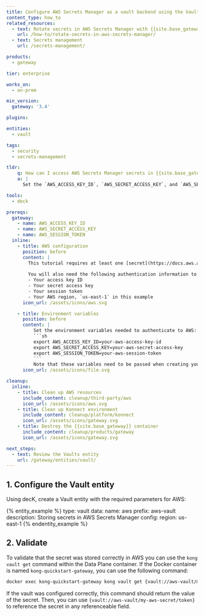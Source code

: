 ```yaml
---
title: Configure AWS Secrets Manager as a vault backend using the Vault entity
content_type: how_to
related_resources:
  - text: Rotate secrets in AWS Secrets Manager with {{site.base_gateway}}
    url: /how-to/rotate-secrets-in-aws-secrets-manager/
  - text: Secrets management
    url: /secrets-management/

products:
  - gateway

tier: enterprise

works_on:
  - on-prem

min_version:
  gateway: '3.4'

plugins:

entities: 
  - vault

tags:
  - security
  - secrets-management

tldr:
    q: How can I access AWS Secrets Manager secrets in {{site.base_gateway}}?
    a: |
      Set the `AWS_ACCESS_KEY_ID`, `AWS_SECRET_ACCESS_KEY`, and `AWS_SESSION_TOKEN` environment variables, then start {{site.base_gateway}} with these environment variables. Create a Vault entity and add the required `region` parameter.

tools:
  - deck

prereqs:
  gateway:
    - name: AWS_ACCESS_KEY_ID
    - name: AWS_SECRET_ACCESS_KEY
    - name: AWS_SESSION_TOKEN
  inline:
    - title: AWS configuration
      position: before
      content: |
        This tutorial requires at least one [secret](https://docs.aws.amazon.com/secretsmanager/latest/userguide/create_secret.html) in AWS Secrets Manager. In this example, the secret is named `my-aws-secret` and contains a key/value pair in which the key is `token`.
        
        You will also need the following authentication information to connect your AWS Secrets Manager with {{site.ee_product_name}}:
        - Your access key ID
        - Your secret access key
        - Your session token
        - Your AWS region, `us-east-1` in this example
      icon_url: /assets/icons/aws.svg

    - title: Environment variables
      position: before
      content: |
          Set the environment variables needed to authenticate to AWS:
          ```sh
          export AWS_ACCESS_KEY_ID=your-aws-access-key-id
          export AWS_SECRET_ACCESS_KEY=your-aws-secret-access-key
          export AWS_SESSION_TOKEN=your-aws-session-token
          ```
          Note that these variables need to be passed when creating your Data Plane container.
      icon_url: /assets/icons/file.svg

cleanup:
  inline:
    - title: Clean up AWS resources
      include_content: cleanup/third-party/aws
      icon_url: /assets/icons/aws.svg
    - title: Clean up Konnect environment
      include_content: cleanup/platform/konnect
      icon_url: /assets/icons/gateway.svg
    - title: Destroy the {{site.base_gateway}} container
      include_content: cleanup/products/gateway
      icon_url: /assets/icons/gateway.svg 

next_steps:
  - text: Review the Vaults entity
    url: /gateway/entities/vault/
---
```


## 1. Configure the Vault entity

Using decK, create a Vault entity with the required parameters for AWS:

{% entity_example %}
type: vault
data:
  name: aws
  prefix: aws-vault
  description: Storing secrets in AWS Secrets Manager
  config:
    region: us-east-1
{% endentity_example %}

## 2. Validate

To validate that the secret was stored correctly in AWS you can use the `kong vault get` command within the Data Plane container. If the Docker container is named `kong-quickstart-gateway`, you can use the following command:

```sh
docker exec kong-quickstart-gateway kong vault get {vault://aws-vault/my-aws-secret/token}
```

If the vault was configured correctly, this command should return the value of the secret. Then, you can use `{vault://aws-vault/my-aws-secret/token}` to reference the secret in any referenceable field.